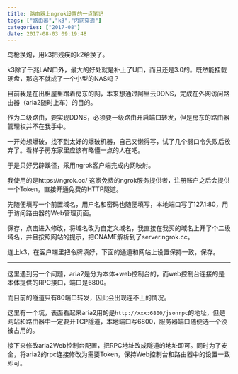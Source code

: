 ```yaml
---
title: 路由器上ngrok设置的一点笔记
tags: ["路由器","k3","内网穿透"]
categories: ["2017-08"]
date: 2017-08-03 09:19:48
---
```


鸟枪换炮，用k3把残疾的k2给换了。

k3除了千兆LAN口外，最大的好处就是补上了U口，而且还是3.0的。既然能挂载硬盘，那这不就成了一个小型的NAS吗？

目前我是在出租屋里蹭着房东的网，本来想通过阿里云DDNS，完成在外网访问路由器（aria2随时上车）的目的。

作为二级路由，要实现DDNS，必须要一级路由开启端口转发，但是房东的路由器管理权并不在我手中。

一开始想爆破，找不到太好的爆破机器，自己又懒得写，试了几个弱口令失败后放弃了。看样子房东家里应该有略懂一点的人在吧。

于是只好另辟蹊径，采用ngrok客户端完成内网映射。

我使用的是https://ngrok.cc/  这家免费的ngrok服务提供者，注册账户之后会提供一个Token，直接开通免费的HTTP隧道。

先随便填写一个前置域名，用户名和密码也随便填写，本地端口写了127.1:80，用于访问路由器的Web管理页面。

保存，点击进入修改，将域名改为自定义域名，我直接在我买的域名上开了个二级域名，并且按照网站的提示，把CNAME解析到了server.ngrok.cc。

连上k3，在客户端里把令牌填好，下面的通道和网站上设置保持一致，保存。

----

这里遇到另一个问题，aria2是分为本体+web控制台的，而web控制台连接的是本体提供的RPC接口，端口是6800。

而目前的隧道只有80端口转发，因此会出现连不上的情况。

这里有一个坑，表面看起来aria2用的是`http://xxx:6800/jsonrpc`的地址，但是网站和路由器中一定要开TCP隧道，本地端口写6800，服务器端口随便选一个没被占用的。

接下来修改aria2Web控制台配置，把RPC地址改成隧道的地址即可。同时为了安全，将aria2的rpc连接修改为需要Token，保持Web控制台和路由器中的设置一致即可。